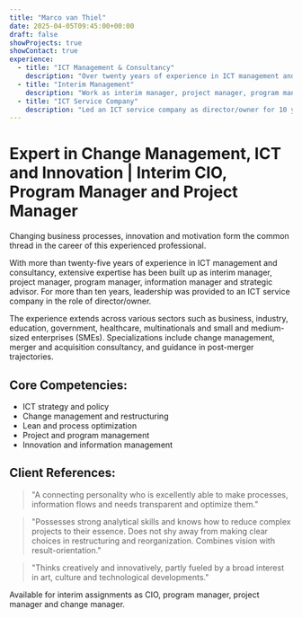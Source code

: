 ```yaml
---
title: "Marco van Thiel"
date: 2025-04-05T09:45:00+00:00
draft: false
showProjects: true
showContact: true
experience:
  - title: "ICT Management & Consultancy"
    description: "Over twenty years of experience in ICT management and consultancy"
  - title: "Interim Management"
    description: "Work as interim manager, project manager, program manager, information manager and strategic advisor"
  - title: "ICT Service Company"
    description: "Led an ICT service company as director/owner for 10 years"
---
```


# Expert in Change Management, ICT and Innovation | Interim CIO, Program Manager and Project Manager

Changing business processes, innovation and motivation form the common thread in the career of this experienced professional.

With more than twenty-five years of experience in ICT management and consultancy, extensive expertise has been built up as interim manager, project manager, program manager, information manager and strategic advisor. For more than ten years, leadership was provided to an ICT service company in the role of director/owner.

The experience extends across various sectors such as business, industry, education, government, healthcare, multinationals and small and medium-sized enterprises (SMEs). Specializations include change management, merger and acquisition consultancy, and guidance in post-merger trajectories.

## Core Competencies:

* ICT strategy and policy
* Change management and restructuring
* Lean and process optimization
* Project and program management
* Innovation and information management

## Client References:

> "A connecting personality who is excellently able to make processes, information flows and needs transparent and optimize them."

> "Possesses strong analytical skills and knows how to reduce complex projects to their essence. Does not shy away from making clear choices in restructuring and reorganization. Combines vision with result-orientation."

> "Thinks creatively and innovatively, partly fueled by a broad interest in art, culture and technological developments."

Available for interim assignments as CIO, program manager, project manager and change manager.
